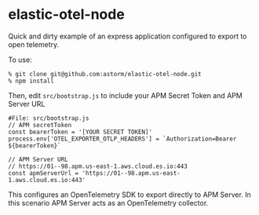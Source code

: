 # elastic-otel-node

Quick and dirty example of an express application configured to export to open telemetry.  

To use:

    % git clone git@github.com:astorm/elastic-otel-node.git
    % npm install
    
Then, edit `src/bootstrap.js` to include your APM Secret Token and APM Server URL

    #File: src/bootstrap.js    
    // APM secretToken
    const bearerToken = '[YOUR SECRET TOKEN]'
    process.env['OTEL_EXPORTER_OTLP_HEADERS'] = `Authorization=Bearer ${bearerToken}`

    // APM Server URL
    // https://01--98.apm.us-east-1.aws.cloud.es.io:443
    const apmServerUrl = 'https://01--98.apm.us-east-1.aws.cloud.es.io:443'
    
This configures an OpenTelemetry SDK to export directly to APM Server.  In this scenario APM Server acts as an OpenTelemetry collector.         
